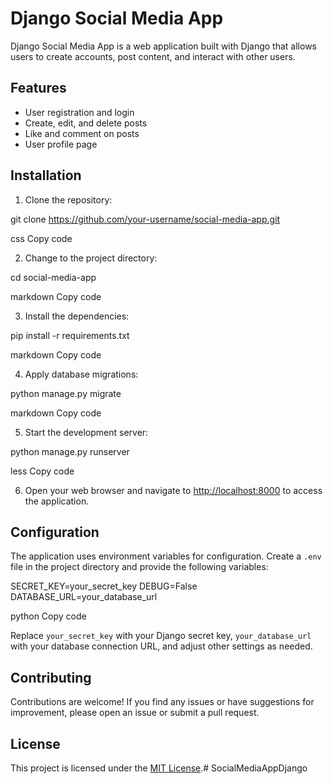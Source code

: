 # Django Social Media App

Django Social Media App is a web application built with Django that allows users to create accounts, post content, and interact with other users.

## Features

- User registration and login
- Create, edit, and delete posts
- Like and comment on posts
- User profile page

## Installation

1. Clone the repository:

git clone https://github.com/your-username/social-media-app.git

css
Copy code

2. Change to the project directory:

cd social-media-app

markdown
Copy code

3. Install the dependencies:

pip install -r requirements.txt

markdown
Copy code

4. Apply database migrations:

python manage.py migrate

markdown
Copy code

5. Start the development server:

python manage.py runserver

less
Copy code

6. Open your web browser and navigate to [http://localhost:8000](http://localhost:8000) to access the application.

## Configuration

The application uses environment variables for configuration. Create a `.env` file in the project directory and provide the following variables:

SECRET_KEY=your_secret_key
DEBUG=False
DATABASE_URL=your_database_url

python
Copy code

Replace `your_secret_key` with your Django secret key, `your_database_url` with your database connection URL, and adjust other settings as needed.

## Contributing

Contributions are welcome! If you find any issues or have suggestions for improvement, please open an issue or submit a pull request.

## License

This project is licensed under the [MIT License](LICENSE).# SocialMediaAppDjango
